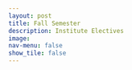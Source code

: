 ```yaml
---
layout: post
title: Fall Semester
description: Institute Electives
image: 
nav-menu: false
show_tile: false
---
```

